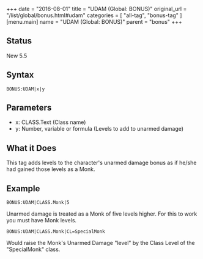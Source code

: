 +++
date = "2016-08-01"
title = "UDAM (Global: BONUS)"
original_url = "/list/global/bonus.html#udam"
categories = [ "all-tag", "bonus-tag" ]
[menu.main]
    name = "UDAM (Global: BONUS)"
    parent = "bonus"
+++

## Status

New 5.5

## Syntax

`BONUS:UDAM|x|y`

## Parameters

-   x: CLASS.Text (Class name)
-   y: Number, variable or formula (Levels to add to
    unarmed damage)



What it Does
------------

This tag adds levels to the character's unarmed damage bonus as if
he/she had gained those levels as a Monk.

Example
-------

`BONUS:UDAM|CLASS.Monk|5`

Unarmed damage is treated as a Monk of five levels higher. For this to
work you must have Monk levels.

`BONUS:UDAM|CLASS.Monk|CL=SpecialMonk`

Would raise the Monk's Unarmed Damage "level" by the Class Level of the
"SpecialMonk" class.

